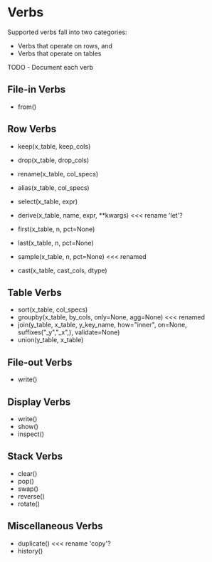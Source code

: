 # Verbs

Supported verbs fall into two categories:

- Verbs that operate on rows, and
- Verbs that operate on tables

TODO - Document each verb

## File-in Verbs

- from()

## Row Verbs

- keep(x_table, keep_cols)
- drop(x_table, drop_cols)
- rename(x_table, col_specs)
- alias(x_table, col_specs)

- select(x_table, expr)
- derive(x_table, name, expr, **kwargs) <<< rename 'let'?

- first(x_table, n, pct=None)
- last(x_table, n, pct=None)
- sample(x_table, n, pct=None) <<< renamed

- cast(x_table, cast_cols, dtype)

## Table Verbs

- sort(x_table, col_specs)
- groupby(x_table, by_cols, only=None, agg=None) <<< renamed
- join(y_table, x_table, y_key_name, how="inner", on=None, suffixes("_y","_x",), validate=None)
- union(y_table, x_table)

## File-out Verbs

- write()

## Display Verbs

- write()
- show()
- inspect()

## Stack Verbs

- clear()
- pop()
- swap()
- reverse()
- rotate()

## Miscellaneous Verbs

- duplicate() <<< rename 'copy'?
- history()